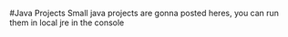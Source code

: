#Java Projects
Small java projects are gonna posted heres, you can run them in local jre in the console